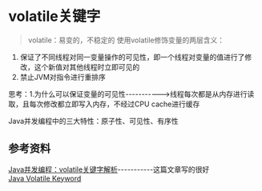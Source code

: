 # volatile关键字
> volatile：易变的，不稳定的
使用volatile修饰变量的两层含义：  
1. 保证了不同线程对同一变量操作的可见性，即一个线程对变量的值进行了修改，这个新值对其他线程时立即可见的
2. 禁止JVM对指令进行重排序

思考：1.为什么可以保证变量的可见性----------->线程每次都是从内存进行读取，且每次修改都立即写入内存，不经过CPU cache进行缓存

Java并发编程中的三大特性：原子性、可见性、有序性

## 参考资料
[Java并发编程：volatile关键字解析](http://www.importnew.com/18126.html)-----------这篇文章写的很好  
[Java Volatile Keyword](http://tutorials.jenkov.com/java-concurrency/volatile.html)

